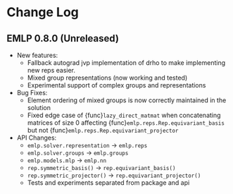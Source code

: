 # Change Log

<!---
This is a comment.
Remember to align the itemized text with the first line of an item within a list.
-->

## EMLP 0.8.0 (Unreleased)

* New features:
  * Fallback autograd jvp implementation of drho to make implementing new reps easier.
  * Mixed group representations (now working and tested)
  * Experimental support of complex groups and representations
* Bug Fixes:
  * Element ordering of mixed groups is now correctly maintained in the solution
  * Fixed edge case of {func}`lazy_direct_matmat` when concatenating matrices of size 0 
    affecting {func}`emlp.reps.Rep.equivariant_basis` but not 
    {func}`emlp.reps.Rep.equivariant_projector`
* API Changes:
  * `emlp.solver.representation` -> `emlp.reps`
  * `emlp.solver.groups` -> `emlp.groups`
  * `emlp.models.mlp` -> `emlp.nn`
  * `rep.symmetric_basis()` -> `rep.equivariant_basis()`
  * `rep.symmetric_projector()` -> `rep.equivariant_projector()`
  * Tests and experiments separated from package and api

